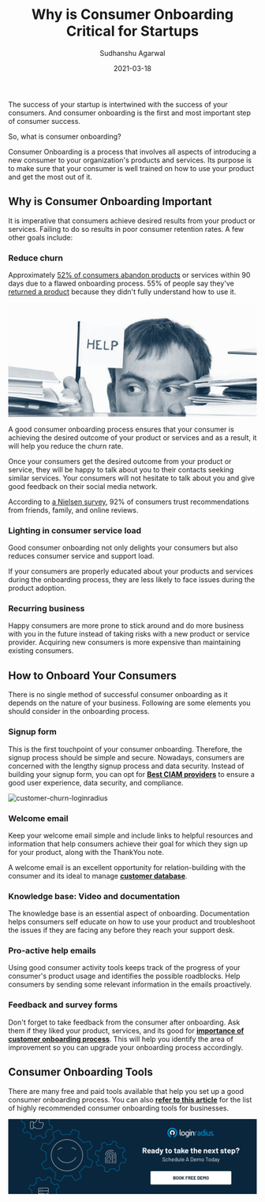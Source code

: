 ﻿---
type: fuel
title: "Why is Consumer Onboarding Critical for Startups"
date: "2021-03-18"
coverImage: "client-onboard-loginradius-fuel-blog.jpg"
category: ["loginradius"]
featured: false
author: "Sudhanshu Agarwal"
description: "consumer Onboarding is a process that involves all aspects of introducing a new consumer to your organization's products and services. Its purpose is to make sure that your consumer is well trained on how to use your product and get the most out of it."
metatitle: "Why is Consumer Onboarding Critical for Startups"
metadescription: "Why is consumer onboarding important for startups. Find a list of free and paid tools available that help you set up a good consumer onboarding process."
---

The success of your startup is intertwined with the success of your consumers. And consumer onboarding is the first and most important step of consumer success.

So, what is consumer onboarding?

Consumer Onboarding is a process that involves all aspects of introducing a new consumer to your organization's products and services. Its purpose is to make sure that your consumer is well trained on how to use your product and get the most out of it.

## Why is Consumer Onboarding Important

It is imperative that consumers achieve desired results from your product or services. Failing to do so results in poor consumer retention rates. A few other goals include:

### Reduce churn

Approximately [52% of consumers abandon products](https://www.kickstartall.com/what-is-orchestrated-onboarding/) or services within 90 days due to a flawed onboarding process. 55% of people say they've [returned a product](https://www.wyzowl.com/customer-onboarding-statistics) because they didn't fully understand how to use it.

![customer-churn-loginradius](customer-churn--colorized.jpg)

A good consumer onboarding process ensures that your consumer is achieving the desired outcome of your product or services and as a result, it will help you reduce the churn rate.

Once your consumers get the desired outcome from your product or service, they will be happy to talk about you to their contacts seeking similar services. Your consumers will not hesitate to talk about you and give good feedback on their social media network.

According to [a Nielsen survey](https://www.nielsen.com/us/en/insights/article/2012/consumer-trust-in-online-social-and-mobile-advertising-grows/), 92% of consumers trust recommendations from friends, family, and online reviews.

### Lighting in consumer service load

Good consumer onboarding not only delights your consumers but also reduces consumer service and support load.

If your consumers are properly educated about your products and services during the onboarding process, they are less likely to face issues during the product adoption.

### Recurring business

Happy consumers are more prone to stick around and do more business with you in the future instead of taking risks with a new product or service provider. Acquiring new consumers is more expensive than maintaining existing consumers.

## How to Onboard Your Consumers

There is no single method of successful consumer onboarding as it depends on the nature of your business. Following are some elements you should consider in the onboarding process.

### Signup form

This is the first touchpoint of your consumer onboarding. Therefore, the signup process should be simple and secure. Nowadays, consumers are concerned with the lengthy signup process and data security. Instead of building your signup form, you can opt for [**Best CIAM providers**](https://www.loginradius.com/resource/loginradius-ciam-developers-whitepaper) to ensure a good user experience, data security, and compliance.

![customer-churn-loginradius](customer-onboarding-logiradius.jpg)

### Welcome email

Keep your welcome email simple and include links to helpful resources and information that help consumers achieve their goal for which they sign up for your product, along with the ThankYou note.

A welcome email is an excellent opportunity for relation-building with the consumer and its ideal to manage **[customer database](https://www.loginradius.com/customers/)**.

### Knowledge base: Video and documentation

The knowledge base is an essential aspect of onboarding. Documentation helps consumers self educate on how to use your product and troubleshoot the issues if they are facing any before they reach your support desk.

### Pro-active help emails

Using good consumer activity tools keeps track of the progress of your consumer's product usage and identifies the possible roadblocks. Help consumers by sending some relevant information in the emails proactively.

### Feedback and survey forms

Don't forget to take feedback from the consumer after onboarding. Ask them if they liked your product, services, and its good for **[importance of customer onboarding process](https://www.loginradius.com/blog/fuel/2021/02/importance-customer-onboarding/)**. This will help you identify the area of improvement so you can upgrade your onboarding process accordingly.

## Consumer Onboarding Tools

There are many free and paid tools available that help you set up a good consumer onboarding process. You can also [**refer to this article**](https://www.loginradius.com/blog/fuel/2021/01/user-onboarding-tools/) for the list of highly recommended consumer onboarding tools for businesses.

[![book-a-demo-loginradius](../assets/book-a-demo-loginradius.png)](https://www.loginradius.com/book-a-demo/)
